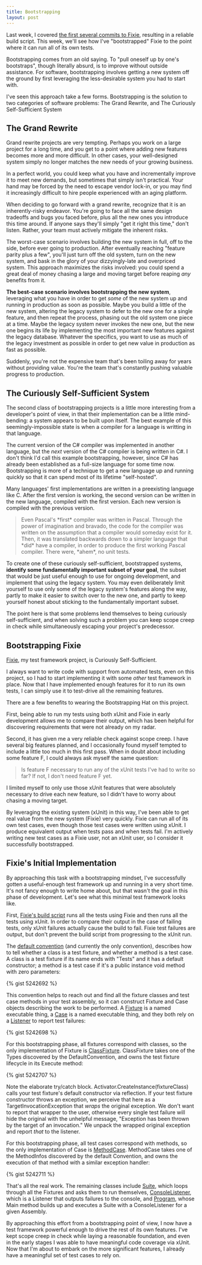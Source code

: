 ```yaml
---
title: Bootstrapping
layout: post
---
```


Last week, I covered [the first several commits to Fixie](http://www.headspring.com/patrick/socks-then-shoes/), resulting in a reliable build script.  This week, we'll see how I've "bootstrapped" Fixie to the point where it can run all of its own tests.

Bootstrapping comes from an old saying.  To "pull oneself up by one's bootstraps", though literally absurd, is to improve without outside assistance.  For software, bootstrapping involves getting a new system off the ground by first leveraging the less-desirable system you had to start with.

I've seen this approach take a few forms.  Bootstrapping is the solution to two categories of software problems: The Grand Rewrite, and The Curiously Self-Sufficient System

## The Grand Rewrite

Grand rewrite projects are very tempting.  Perhaps you work on a large project for a long time, and you get to a point where adding new features becomes more and more difficult.  In other cases, your well-designed system simply no longer matches the new needs of your growing business.

In a perfect world, you could keep what you have and incrementally improve it to meet new demands, but sometimes that simply isn't practical.  Your hand may be forced by the need to escape vendor lock-in, or you may find it increasingly difficult to hire people experienced with an aging platform.

When deciding to go forward with a grand rewrite, recognize that it is an inherently-risky endeavor.  You're going to face all the same design tradeoffs and bugs you faced before, plus all the new ones you introduce this time around.  If anyone says they'll simply "get it right this time," don't listen.  Rather, your team must actively mitigate the inherent risks.

The worst-case scenario involves building the new system in full, off to the side, before ever going to production.  After eventually reaching "feature parity plus a few", you'll just turn off the old system, turn on the new system, and bask in the glory of your dizzyingly-late and overpriced system.  This approach maximizes the risks involved: you could spend a great deal of money chasing a large and moving target before reaping *any* benefits from it.

**The best-case scenario involves bootstrapping the new system**, leveraging what you have in order to get *some* of the new system up and running in production as soon as possible.  Maybe you build a little of the new system, altering the legacy system to defer to the new one for a single feature, and then repeat the process, phasing out the old system one piece at a time.  Maybe the legacy system never invokes the new one, but the new one begins its life by implementing the most important new features against the legacy database.  Whatever the specifics, you want to use as much of the legacy investment as possible in order to get new value in production as fast as possible.

Suddenly, you're not the expensive team that's been toiling away for years without providing value.  You're the team that's constantly pushing valuable progress to production.

## The Curiously Self-Sufficient System

The second class of bootstrapping projects is a little more interesting from a developer's point of view, in that their implementation can be a little mind-bending: a system appears to be built upon itself.  The best example of this seemingly-impossible state is when a compiler for a language is writting in that language.

The current version of the C\# compiler was implemented in another language, but the *next* version of the C\# compiler is being written in C\#.  I don't think I'd call this example bootstrapping, however, since C\# has already been established as a full-size language for some time now.  Bootstrapping is more of a technique to get a new language up and running quickly so that it can spend most of its lifetime "self-hosted".

Many languages' first implementations are written in a preexisting language like C.  After the first version is working, the second version can be written in the new language, compiled with the first version.  Each new version is compiled with the previous version.

<blockquote>Even Pascal's *first* compiler was written in Pascal.  Through the power of imagination and bravado, the code for the compiler was written on the assumption that a compiler would someday exist for it.  Then, it was translated backwards down to a simpler language that *did* have a compiler, in order to produce the first working Pascal compiler.  There were, *ahem*, no unit tests.</blockquote>

To create one of these curiously self-sufficient, bootstrapped systems, **identify some fundamentally important subset of your goal**, the subset that would be just useful enough to use for ongoing development, and implement that using the legacy system.  You may even deliberately limit yourself to use only some of the legacy system's features along the way, partly to make it easier to switch over to the new one, and partly to keep yourself honest about sticking to the fundamentally important subset.

The point here is that some problems lend themselves to being curiously self-sufficient, and when solving such a problem you can keep scope creep in check while simultaneously escaping your project's predecessor.

## Bootstrapping Fixie

[Fixie](https://github.com/plioi/fixie), my test framework project, is Curiously Self-Sufficient.

I always want to write code with support from automated tests, even on this project, so I had to start implementing it with some *other* test framework in place.  Now that I have implemented enough features for it to run its own tests, I can simply use it to test-drive all the remaining features.

There are a few benefits to wearing the Bootstrapping Hat on this project.

First, being able to run my tests using both xUnit and Fixie in early development allows me to compare their output, which has been helpful for discovering requirements that were not already on my radar.

Second, it has given me a very reliable check against scope creep.  I have several big features planned, and I occasionally found myself tempted to include a little too much in this first pass.  When in doubt about including some feature F, I could always ask myself the same question:

<blockquote>Is feature F necessary to run any of the xUnit tests I've had to write so far?  If not, I don't need feature F yet.</blockquote>

I limited myself to only use those xUnit features that were absolutely necessary to drive each new feature, so I didn't have to worry about chasing a moving target.

By leveraging the existing system (xUnit) in this way, I've been able to get real value from the new system (Fixie) very quickly.  Fixie can run all of its own test cases, even though those test cases were written using xUnit.  I produce equivalent output when tests pass and when tests fail.  I'm actively writing new test cases as a Fixie user, not an xUnit user, so I consider it successfully bootstrapped.

## Fixie's Initial Implementation

By approaching this task with a bootstrapping mindset, I've successfully gotten a useful-enough test framework up and running in a very short time.  It's not fancy enough to write home about, but that wasn't the goal in this phase of development.  Let's see what this minimal test framework looks like.

First, [Fixie's build script](https://github.com/plioi/fixie/blob/6a01e382f30c3c598cf7d3d3a3bde450ad684297/default.ps1) runs all the tests using Fixie and then runs all the tests using xUnit.  In order to compare their output in the case of failing tests, only xUnit failures actually cause the build to fail.  Fixie test failures are output, but don't prevent the build script from progressing to the xUnit run.

The [default convention](https://github.com/plioi/fixie/blob/6a01e382f30c3c598cf7d3d3a3bde450ad684297/src/Fixie/DefaultConvention.cs) (and currently the only convention), describes how to tell whether a class is a test fixture, and whether a method is a test case.  A class is a test fixture if its name ends with "Tests" and it has a default constructor; a method is a test case if it's a public instance void method with zero parameters:

{% gist 5242692 %}

This convention helps to reach out and find all the fixture classes and test case methods in your test assembly, so it can construct Fixture and Case objects describing the work to be performed.  A [Fixture](https://github.com/plioi/fixie/blob/6a01e382f30c3c598cf7d3d3a3bde450ad684297/src/Fixie/Fixture.cs) is a named executable thing, a [Case](https://github.com/plioi/fixie/blob/6a01e382f30c3c598cf7d3d3a3bde450ad684297/src/Fixie/Case.cs) is a named executable thing, and they both rely on a [Listener](https://github.com/plioi/fixie/blob/6a01e382f30c3c598cf7d3d3a3bde450ad684297/src/Fixie/Listener.cs) to report test failures:

{% gist 5242698 %}

For this bootstrapping phase, all fixtures correspond with classes, so the only implementation of Fixture is [ClassFixture](https://github.com/plioi/fixie/blob/6a01e382f30c3c598cf7d3d3a3bde450ad684297/src/Fixie/ClassFixture.cs).  ClassFixture takes one of the Types discovered by the DefaultConvention, and owns the test fixture lifecycle in its Execute method:

{% gist 5242707 %}

Note the elaborate try/catch block.  Activator.CreateInstance(fixtureClass) calls your test fixture's default constructor via reflection.  If your test fixture constructor throws an exception, we perceive that here as a TargetInvocationException that *wraps* the original exception.  We don't want to report that wrapper to the user, otherwise every single test failure will hide the original with the unhelpful message, "Exception has been thrown by the target of an invocation."  We unpack the wrapped original exception and report *that* to the listener.

For this bootstrapping phase, all test cases correspond with methods, so the only implementation of Case is [MethodCase](https://github.com/plioi/fixie/blob/6a01e382f30c3c598cf7d3d3a3bde450ad684297/src/Fixie/MethodCase.cs).  MethodCase takes one of the MethodInfos discovered by the default Convention, and owns the execution of that method with a similar exception handler:

{% gist 5242711 %}

That's all the real work.  The remaining classes include [Suite](https://github.com/plioi/fixie/blob/6a01e382f30c3c598cf7d3d3a3bde450ad684297/src/Fixie/Suite.cs), which loops through all the Fixtures and asks them to run themselves, [ConsoleListener](https://github.com/plioi/fixie/blob/6a01e382f30c3c598cf7d3d3a3bde450ad684297/src/Fixie.Console/ConsoleListener.cs), which is a Listener that outputs failures to the console, and [Program](https://github.com/plioi/fixie/blob/6a01e382f30c3c598cf7d3d3a3bde450ad684297/src/Fixie.Console/Program.cs), whose Main method builds up and executes a Suite with a ConsoleListener for a given Assembly.

By approaching this effort from a bootstrapping point of view, I now have a test framework powerful enough to drive the rest of its own features.  I've kept scope creep in check while laying a reasonable foundation, and even in the early stages I was able to have meaningful code coverage via xUnit.  Now that I'm about to embark on the more significant features, I already have a meaningful set of test cases to rely on.